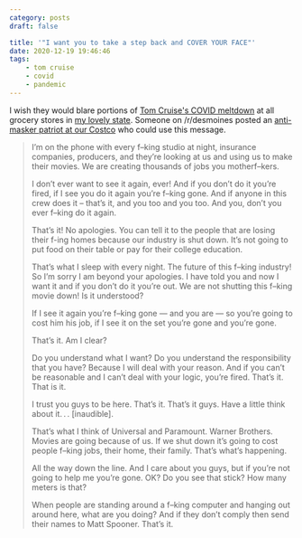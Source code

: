 ```yaml
---
category: posts
draft: false

title: '"I want you to take a step back and COVER YOUR FACE"'
date: 2020-12-19 19:46:46
tags:
    - tom cruise
    - covid
    - pandemic
---
```


I wish they would blare portions of [Tom Cruise's COVID meltdown](misc/t/tom-cruise-covid.mp4) at all grocery stores in [my lovely state](https://www.kcci.com/article/iowa-covid-19-cases-deaths-december-17/35002185). Someone on /r/desmoines posted an [anti-masker patriot at our Costco](https://www.reddit.com/r/desmoines/comments/kf5v5g/anti_masker_at_des_moines_costco_on_121620/) who could use this message.

> I’m on the phone with every f–king studio at night, insurance companies, producers, and they’re looking at us and using us to make their movies. We are creating thousands of jobs you motherf–kers.
> 
> I don’t ever want to see it again, ever! And if you don’t do it you’re fired, if I see you do it again you’re f–king gone. And if anyone in this crew does it – that’s it, and you too and you too. And you, don’t you ever f–king do it again.
> 
> That’s it! No apologies. You can tell it to the people that are losing their f-ing homes because our industry is shut down. It’s not going to put food on their table or pay for their college education.
> 
> That’s what I sleep with every night. The future of this f–king industry! So I’m sorry I am beyond your apologies. I have told you and now I want it and if you don’t do it you’re out. We are not shutting this f–king movie down! Is it understood?
> 
> If I see it again you’re f–king gone — and you are — so you’re going to cost him his job, if I see it on the set you’re gone and you’re gone.
> 
> That’s it. Am I clear?
> 
> Do you understand what I want? Do you understand the responsibility that you have? Because I will deal with your reason. And if you can’t be reasonable and I can’t deal with your logic, you’re fired. That’s it. That is it.
> 
> I trust you guys to be here. That’s it. That’s it guys. Have a little think about it. . . [inaudible].
> 
> That’s what I think of Universal and Paramount. Warner Brothers. Movies are going because of us. If we shut down it’s going to cost people f–king jobs, their home, their family. That’s what’s happening.
> 
> All the way down the line. And I care about you guys, but if you’re not going to help me you’re gone. OK? Do you see that stick? How many meters is that?
> 
> When people are standing around a f–king computer and hanging out around here, what are you doing? And if they don’t comply then send their names to Matt Spooner. That’s it.
